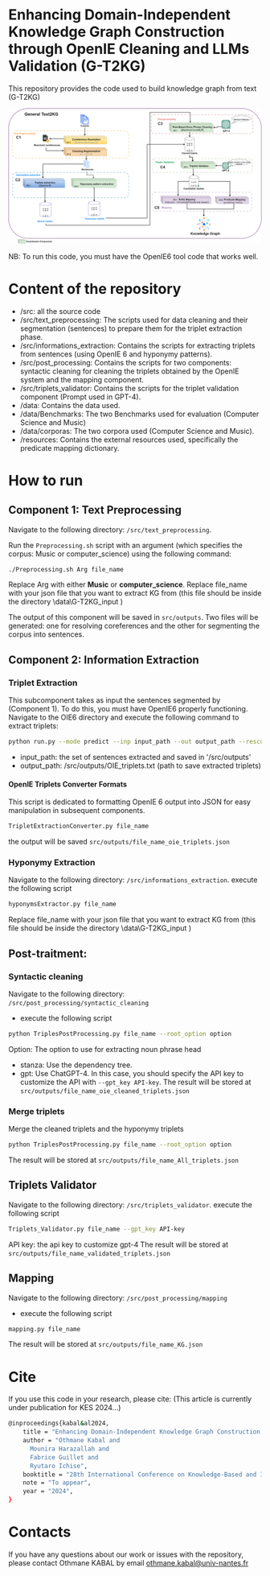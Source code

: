 # Enhancing Domain-Independent Knowledge Graph Construction through OpenIE Cleaning and LLMs Validation (G-T2KG)
This repository provides the code used to build knowledge graph 
from text (G-T2KG)

![Figure 1: Details of the abstracts](Gtext2KG.png)

NB: To run this code, you must have the OpenIE6 tool code that works well.

# Content of the repository
* /src:  all the source code
* /src/text_preprocessing: The scripts used for data cleaning and their segmentation (sentences) to prepare them for the triplet extraction phase.
* /src/informations_extraction: Contains the scripts for extracting triplets from sentences (using OpenIE 6 and hyponymy patterns).
* /src/post_processing: Contains the scripts for two components: syntactic cleaning for cleaning the triplets obtained by the OpenIE system and the mapping component.
* /src/triplets_validator: Contains the scripts for the triplet validation component (Prompt used in GPT-4).
* /data: Contains the data used.
* /data/Benchmarks: The two Benchmarks used for evaluation (Computer Science and Music)
* /data/corporas: The two corpora used  (Computer Science and Music).
* /resources: Contains the external resources used, specifically the predicate mapping dictionary.
# How to run
## Component 1: Text Preprocessing

Navigate to the following directory: `/src/text_preprocessing`.

Run the `Preprocessing.sh` script with an argument (which specifies the corpus: Music or computer_science) using the following command:

```bash
./Preprocessing.sh Arg file_name
```
 
Replace Arg with either **Music** or **computer_science**.
Replace file_name with your json file that you want to extract KG from (this file should be inside the directory \data\G-T2KG_input )

The output of this component will be saved in `src/outputs`. 
Two files will be generated: one for resolving coreferences and the other for segmenting the corpus into sentences.
## Component 2: Information Extraction
### Triplet Extraction
This subcomponent takes as input the sentences segmented by (Component 1). To do this, you must have OpenIE6 properly functioning. Navigate to the OIE6 directory and execute the following command to extract triplets:

```bash
python run.py --mode predict --inp input_path --out output_path --rescoring --task oie --gpus 0 --oie_model models/oie_model/epoch=14_eval_acc=0.551_v0.ckpt --conj_model models/conj_model/epoch=28_eval_acc=0.854.ckpt --rescore_model models/rescore_model --num_extractions 5
```
* input_path: the set of sentences extracted and saved in  '/src/outputs'
* output_path: /src/outputs/OIE_triplets.txt (path to save extracted triplets)
#### OpenIE Triplets Converter Formats
This script is dedicated to formatting OpenIE 6 output into JSON for easy manipulation in subsequent components.
```bash
TripletExtractionConverter.py file_name
```
the output will be saved `src/outputs/file_name_oie_triplets.json`
### Hyponymy Extraction
Navigate to the following directory: `/src/informations_extraction`.
execute the following script
```bash
hyponymsExtractor.py file_name
```
Replace file_name with your json file that you want to extract KG from (this file should be inside the directory \data\G-T2KG_input )
## Post-traitment:

### Syntactic cleaning
Navigate to the following directory: `/src/post_processing/syntactic_cleaning`
* execute the following script
```bash
python TriplesPostProcessing.py file_name --root_option option
```
Option: The option to use for extracting noun phrase head
- stanza: Use the dependency tree.
- gpt: Use ChatGPT-4. In this case, you should specify the API key to customize the API with `--gpt_key API-key`.
The result will be stored at `src/outputs/file_name_oie_cleaned_triplets.json`
### Merge triplets 

Merge the cleaned triplets and the hyponymy triplets
```bash
python TriplesPostProcessing.py file_name --root_option option
```
The result will be stored at `src/outputs/file_name_All_triplets.json`

## Triplets Validator
Navigate to the following directory: `/src/triplets_validator`.
execute the following script 
```bash
Triplets_Validator.py file_name --gpt_key API-key
```
API key: the api key to customize gpt-4
The result will be stored at `src/outputs/file_name_validated_triplets.json`
## Mapping
Navigate to the following directory: `/src/post_processing/mapping`
* execute the following script
```bash
mapping.py file_name
```
The result will be stored at `src/outputs/file_name_KG.json`
# Cite
If you use this code in your research, please cite:
(This article is currently under publication for KES 2024...)
```bash
@inproceedings{kabal&al2024,
    title = "Enhancing Domain-Independent Knowledge Graph Construction through OpenIE Cleaning and LLMs Validation (G-T2KG)",
    author = "Othmane Kabal and
      Mounira Harazallah and
      Fabrice Guillet and
      Ryutaro Ichise",
    booktitle = "28th International Conference on Knowledge-Based and Intelligent Information \& Engineering Systems (KES 2024)",
    note = "To appear",
    year = "2024",
}
```
# Contacts
If you have any questions about our work or issues with the repository, please contact Othmane KABAL by email othmane.kabal@univ-nantes.fr
